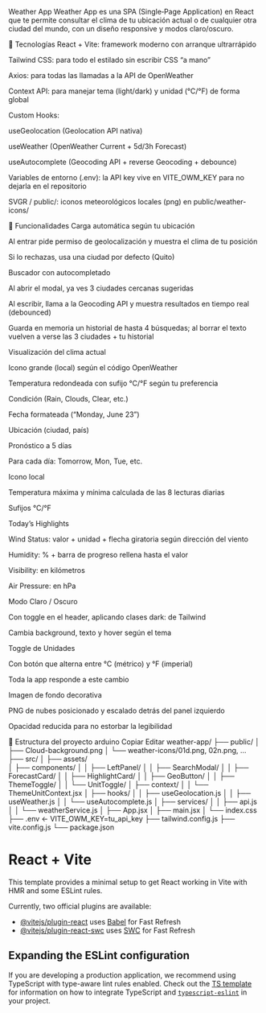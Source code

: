Weather App
Weather App es una SPA (Single‐Page Application) en React que te permite consultar el clima de tu ubicación actual o de cualquier otra ciudad del mundo, con un diseño responsive y modos claro/oscuro.

🚀 Tecnologías
React + Vite: framework moderno con arranque ultrarrápido

Tailwind CSS: para todo el estilado sin escribir CSS “a mano”

Axios: para todas las llamadas a la API de OpenWeather

Context API: para manejar tema (light/dark) y unidad (°C/°F) de forma global

Custom Hooks:

useGeolocation (Geolocation API nativa)

useWeather (OpenWeather Current + 5d/3h Forecast)

useAutocomplete (Geocoding API + reverse Geocoding + debounce)

Variables de entorno (.env): la API key vive en VITE_OWM_KEY para no dejarla en el repositorio

SVGR / public/: iconos meteorológicos locales (png) en public/weather-icons/

🎯 Funcionalidades
Carga automática según tu ubicación

Al entrar pide permiso de geolocalización y muestra el clima de tu posición

Si lo rechazas, usa una ciudad por defecto (Quito)

Buscador con autocompletado

Al abrir el modal, ya ves 3 ciudades cercanas sugeridas

Al escribir, llama a la Geocoding API y muestra resultados en tiempo real (debounced)

Guarda en memoria un historial de hasta 4 búsquedas; al borrar el texto vuelven a verse las 3 ciudades + tu historial

Visualización del clima actual

Icono grande (local) según el código OpenWeather

Temperatura redondeada con sufijo °C/°F según tu preferencia

Condición (Rain, Clouds, Clear, etc.)

Fecha formateada (“Monday, June 23”)

Ubicación (ciudad, país)

Pronóstico a 5 días

Para cada día: Tomorrow, Mon, Tue, etc.

Icono local

Temperatura máxima y mínima calculada de las 8 lecturas diarias

Sufijos °C/°F

Today’s Highlights

Wind Status: valor + unidad + flecha giratoria según dirección del viento

Humidity: % + barra de progreso rellena hasta el valor

Visibility: en kilómetros

Air Pressure: en hPa

Modo Claro / Oscuro

Con toggle en el header, aplicando clases dark: de Tailwind

Cambia background, texto y hover según el tema

Toggle de Unidades

Con botón que alterna entre °C (métrico) y °F (imperial)

Toda la app responde a este cambio

Imagen de fondo decorativa

PNG de nubes posicionado y escalado detrás del panel izquierdo

Opacidad reducida para no estorbar la legibilidad

📂 Estructura del proyecto
arduino
Copiar
Editar
weather-app/
├── public/
│   ├── Cloud-background.png
│   └── weather-icons/01d.png, 02n.png, …
├── src/
│   ├── assets/                 
│   ├── components/
│   │   ├── LeftPanel/
│   │   ├── SearchModal/
│   │   ├── ForecastCard/
│   │   ├── HighlightCard/
│   │   ├── GeoButton/
│   │   ├── ThemeToggle/
│   │   └── UnitToggle/
│   ├── context/
│   │   └── ThemeUnitContext.jsx
│   ├── hooks/
│   │   ├── useGeolocation.js
│   │   ├── useWeather.js
│   │   └── useAutocomplete.js
│   ├── services/
│   │   ├── api.js
│   │   └── weatherService.js
│   ├── App.jsx
│   ├── main.jsx
│   └── index.css
├── .env                        ← VITE_OWM_KEY=tu_api_key
├── tailwind.config.js
├── vite.config.js
└── package.json



# React + Vite

This template provides a minimal setup to get React working in Vite with HMR and some ESLint rules.

Currently, two official plugins are available:

- [@vitejs/plugin-react](https://github.com/vitejs/vite-plugin-react/blob/main/packages/plugin-react) uses [Babel](https://babeljs.io/) for Fast Refresh
- [@vitejs/plugin-react-swc](https://github.com/vitejs/vite-plugin-react/blob/main/packages/plugin-react-swc) uses [SWC](https://swc.rs/) for Fast Refresh

## Expanding the ESLint configuration

If you are developing a production application, we recommend using TypeScript with type-aware lint rules enabled. Check out the [TS template](https://github.com/vitejs/vite/tree/main/packages/create-vite/template-react-ts) for information on how to integrate TypeScript and [`typescript-eslint`](https://typescript-eslint.io) in your project.


